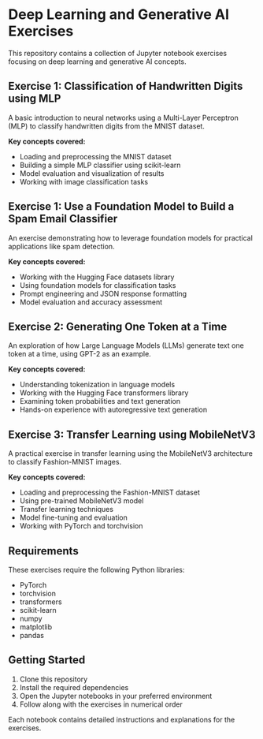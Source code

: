 # Deep Learning and Generative AI Exercises

This repository contains a collection of Jupyter notebook exercises focusing on deep learning and generative AI concepts.

## Exercise 1: Classification of Handwritten Digits using MLP

A basic introduction to neural networks using a Multi-Layer Perceptron (MLP) to classify handwritten digits from the MNIST dataset.

**Key concepts covered:**
- Loading and preprocessing the MNIST dataset
- Building a simple MLP classifier using scikit-learn
- Model evaluation and visualization of results
- Working with image classification tasks

## Exercise 1: Use a Foundation Model to Build a Spam Email Classifier

An exercise demonstrating how to leverage foundation models for practical applications like spam detection.

**Key concepts covered:**
- Working with the Hugging Face datasets library
- Using foundation models for classification tasks
- Prompt engineering and JSON response formatting
- Model evaluation and accuracy assessment

## Exercise 2: Generating One Token at a Time

An exploration of how Large Language Models (LLMs) generate text one token at a time, using GPT-2 as an example.

**Key concepts covered:**
- Understanding tokenization in language models
- Working with the Hugging Face transformers library
- Examining token probabilities and text generation
- Hands-on experience with autoregressive text generation

## Exercise 3: Transfer Learning using MobileNetV3

A practical exercise in transfer learning using the MobileNetV3 architecture to classify Fashion-MNIST images.

**Key concepts covered:**
- Loading and preprocessing the Fashion-MNIST dataset
- Using pre-trained MobileNetV3 model
- Transfer learning techniques
- Model fine-tuning and evaluation
- Working with PyTorch and torchvision

## Requirements

These exercises require the following Python libraries:
- PyTorch
- torchvision
- transformers
- scikit-learn
- numpy
- matplotlib
- pandas

## Getting Started

1. Clone this repository
2. Install the required dependencies
3. Open the Jupyter notebooks in your preferred environment
4. Follow along with the exercises in numerical order

Each notebook contains detailed instructions and explanations for the exercises.
